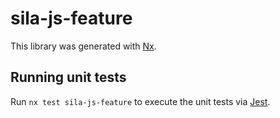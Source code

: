 # sila-js-feature

This library was generated with [Nx](https://nx.dev).

## Running unit tests

Run `nx test sila-js-feature` to execute the unit tests via [Jest](https://jestjs.io).
